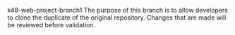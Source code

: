  k48-web-project-branch1
The purpose of this branch is to allow developers to clone the duplicate of the original repository.
Changes that are made will be reviewed before validation.

